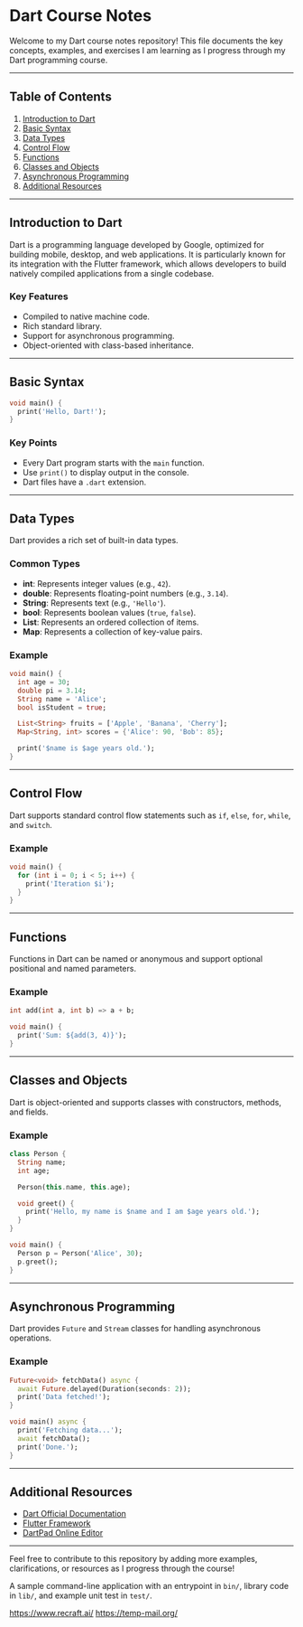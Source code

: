 # Dart Course Notes

Welcome to my Dart course notes repository! This file documents the key concepts, examples, and exercises I am learning as I progress through my Dart programming course.

---

## Table of Contents

1. [Introduction to Dart](#introduction-to-dart)
2. [Basic Syntax](#basic-syntax)
3. [Data Types](#data-types)
4. [Control Flow](#control-flow)
5. [Functions](#functions)
6. [Classes and Objects](#classes-and-objects)
7. [Asynchronous Programming](#asynchronous-programming)
8. [Additional Resources](#additional-resources)

---

## Introduction to Dart

Dart is a programming language developed by Google, optimized for building mobile, desktop, and web applications. It is particularly known for its integration with the Flutter framework, which allows developers to build natively compiled applications from a single codebase.

### Key Features

- Compiled to native machine code.
- Rich standard library.
- Support for asynchronous programming.
- Object-oriented with class-based inheritance.

---

## Basic Syntax

```dart
void main() {
  print('Hello, Dart!');
}
```

### Key Points

- Every Dart program starts with the `main` function.
- Use `print()` to display output in the console.
- Dart files have a `.dart` extension.

---

## Data Types

Dart provides a rich set of built-in data types.

### Common Types

- **int**: Represents integer values (e.g., `42`).
- **double**: Represents floating-point numbers (e.g., `3.14`).
- **String**: Represents text (e.g., `'Hello'`).
- **bool**: Represents boolean values (`true`, `false`).
- **List**: Represents an ordered collection of items.
- **Map**: Represents a collection of key-value pairs.

### Example

```dart
void main() {
  int age = 30;
  double pi = 3.14;
  String name = 'Alice';
  bool isStudent = true;

  List<String> fruits = ['Apple', 'Banana', 'Cherry'];
  Map<String, int> scores = {'Alice': 90, 'Bob': 85};

  print('$name is $age years old.');
}
```

---

## Control Flow

Dart supports standard control flow statements such as `if`, `else`, `for`, `while`, and `switch`.

### Example

```dart
void main() {
  for (int i = 0; i < 5; i++) {
    print('Iteration $i');
  }
}
```

---

## Functions

Functions in Dart can be named or anonymous and support optional positional and named parameters.

### Example

```dart
int add(int a, int b) => a + b;

void main() {
  print('Sum: ${add(3, 4)}');
}
```

---

## Classes and Objects

Dart is object-oriented and supports classes with constructors, methods, and fields.

### Example

```dart
class Person {
  String name;
  int age;

  Person(this.name, this.age);

  void greet() {
    print('Hello, my name is $name and I am $age years old.');
  }
}

void main() {
  Person p = Person('Alice', 30);
  p.greet();
}
```

---

## Asynchronous Programming

Dart provides `Future` and `Stream` classes for handling asynchronous operations.

### Example

```dart
Future<void> fetchData() async {
  await Future.delayed(Duration(seconds: 2));
  print('Data fetched!');
}

void main() async {
  print('Fetching data...');
  await fetchData();
  print('Done.');
}
```

---

## Additional Resources

- [Dart Official Documentation](https://dart.dev/)
- [Flutter Framework](https://flutter.dev/)
- [DartPad Online Editor](https://dartpad.dev/)

---

Feel free to contribute to this repository by adding more examples, clarifications, or resources as I progress through the course!

A sample command-line application with an entrypoint in `bin/`, library code
in `lib/`, and example unit test in `test/`.

https://www.recraft.ai/
https://temp-mail.org/
